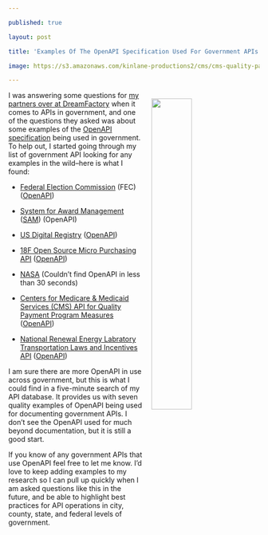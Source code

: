 ---
published: true
layout: post
title: 'Examples Of The OpenAPI Specification Used For Government APIs'
image: https://s3.amazonaws.com/kinlane-productions2/cms/cms-quality-payment-program.png
---

<p><a href="https://qpp.cms.gov/api/"><img src="https://s3.amazonaws.com/kinlane-productions2/cms/cms-quality-payment-program.png" align="right" width="40%" style="padding: 15px;" /></a>
<p>I was answering some questions for <a href="http://apis.how/bgdteovduo">my partners over at DreamFactory</a> when it comes to APIs in government, and one of the questions they asked was about some examples of the <a href="https://github.com/OAI/OpenAPI-Specification">OpenAPI specification</a> being used in government. To help out, I started going through  my list of government API looking for any examples in the wild–here is what I found:

<ul>
  <li>
    <p><a href="https://api.open.fec.gov/developers/">Federal Election Commission</a> (FEC) (<a href="https://api.open.fec.gov/swagger/">OpenAPI</a>)
  </li>
  <li>
    <p><a href="https://gsa.github.io/sam_api/sam/console/">System for Award Management</a> (<a href="https://gsa.github.io/sam_api/static/api_docs/api_docs.json">SAM</a>) (OpenAPI)
  </li>
  <li>
    <p><a href="https://usdigitalregistry.digitalgov.gov/">US Digital Registry</a> (<a href="https://api.gsa.gov/systems/digital-registry/v1/swagger_docs/api-docs.json">OpenAPI</a>)
  </li>
  <li>
    <p><a href="https://micropurchase.18f.gov/api">18F Open Source Micro Purchasing API</a> (<a href="https://micropurchase.18f.gov/api/v0/swagger.json">OpenAPI</a>)
  </li>
  <li>
    <p><a href="https://api.nasa.gov/api.html#NeoWS">NASA</a> (Couldn’t find OpenAPI in less than 30 seconds)
  </li>
  <li>
    <p><a href="https://qpp.cms.gov/api/">Centers for Medicare &amp; Medicaid Services (CMS) API for Quality Payment Program Measures</a> (<a href="https://qpp.cms.gov/api/api-docs.json">OpenAPI</a>)
  </li>
  <li>
    <p><a href="https://developer.nrel.gov/docs/transportation/transportation-incentives-laws-v1/">National Renewal Energy Labratory Transportation Laws and Incentives API</a> (<a href="https://developer.nrel.gov/docs/transportation/transportation-incentives-laws-v1/api-docs.json">OpenAPI</a>)
  </li>
</ul>

<p>I am sure there are more OpenAPI in use across government, but this is what I could find in a five-minute search of my API database. It provides us with seven quality examples of OpenAPI being used for documenting government APIs. I don’t see the OpenAPI used for much beyond documentation, but it is still a good start.

<p>If you know of any government APIs that use OpenAPI feel free to let me know. I’d love to keep adding examples to my research so I can pull up quickly when I am asked questions like this in the future, and be able to highlight best practices for API operations in city, county, state, and federal levels of government.



